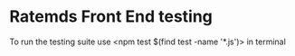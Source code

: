 # Ratemds Front End testing

To run the testing suite use  <npm test $(find test -name '*.js')> in terminal